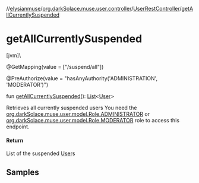 //[elysianmuse](../../../index.md)/[org.darkSolace.muse.user.controller](../index.md)/[UserRestController](index.md)/[getAllCurrentlySuspended](get-all-currently-suspended.md)

# getAllCurrentlySuspended

[jvm]\

@GetMapping(value = ["/suspend/all"])

@PreAuthorize(value = "hasAnyAuthority('ADMINISTRATION', 'MODERATOR')")

fun [getAllCurrentlySuspended](get-all-currently-suspended.md)(): [List](https://kotlinlang.org/api/latest/jvm/stdlib/kotlin.collections/-list/index.html)&lt;[User](../../org.darkSolace.muse.user.model/-user/index.md)&gt;

Retrieves all currently suspended users You need the [org.darkSolace.muse.user.model.Role.ADMINISTRATOR](../../org.darkSolace.muse.user.model/-role/-a-d-m-i-n-i-s-t-r-a-t-o-r/index.md) or [org.darkSolace.muse.user.model.Role.MODERATOR](../../org.darkSolace.muse.user.model/-role/-m-o-d-e-r-a-t-o-r/index.md) role to access this endpoint.

#### Return

List of the suspended [User](../../org.darkSolace.muse.user.model/-user/index.md)s

## Samples
